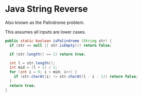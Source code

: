 Java String Reverse
===================
Also known as the Palindrome problem.

This assumes all inputs are lower cases.
```java
public static boolean isPalindrome (String str) {
  if (str == null || str.isEmpty()) return false;

  if (str.length() == 1) return true;

  int l = str.length();
  int mid = (l + 1) / 2;
  for (int i = 0; i < mid; i++) {
    if (str.charAt(i) != str.charAt(l - i - 1)) return false;
  }
  return true;
}
```
